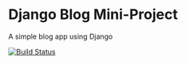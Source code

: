 # Django Blog Mini-Project

A simple blog app using Django

[![Build Status](https://travis-ci.org/britsja/django-blog.svg?branch=master)](https://travis-ci.org/britsja/django-blog)